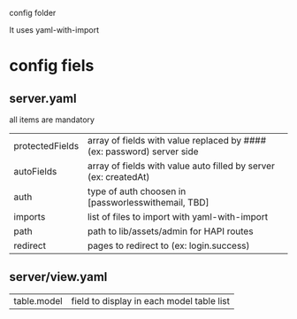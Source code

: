 config folder

It uses yaml-with-import

# config fiels
## server.yaml

all items are mandatory

|   |   |
|---|---|
|protectedFields|array of fields with value replaced by #### (ex: password) server side |
|autoFields|array of fields with value auto filled by server (ex: createdAt) |
|auth|type of auth choosen in [passworlesswithemail, TBD]|
|imports|list of files to import with yaml-with-import|
|path|path to lib/assets/admin for HAPI routes|
|redirect|pages to redirect to (ex: login.success)|

## server/view.yaml

|   |   |
|---|---|
|table.model|field to display in each model table list|